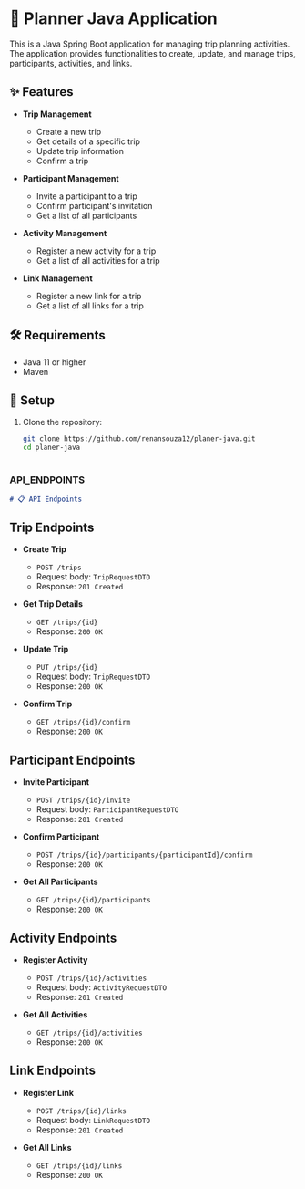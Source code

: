 # 📅 Planner Java Application

This is a Java Spring Boot application for managing trip planning activities. The application provides functionalities to create, update, and manage trips, participants, activities, and links.

## ✨ Features

- **Trip Management**
  - Create a new trip
  - Get details of a specific trip
  - Update trip information
  - Confirm a trip

- **Participant Management**
  - Invite a participant to a trip
  - Confirm participant's invitation
  - Get a list of all participants

- **Activity Management**
  - Register a new activity for a trip
  - Get a list of all activities for a trip

- **Link Management**
  - Register a new link for a trip
  - Get a list of all links for a trip

## 🛠️ Requirements

- Java 11 or higher
- Maven

## 🚀 Setup

1. Clone the repository:

   ```bash
   git clone https://github.com/renansouza12/planer-java.git
   cd planer-java

# 
   
### API_ENDPOINTS

```markdown
# 📋 API Endpoints
```

## Trip Endpoints

- **Create Trip**
  - `POST /trips`
  - Request body: `TripRequestDTO`
  - Response: `201 Created`

- **Get Trip Details**
  - `GET /trips/{id}`
  - Response: `200 OK`

- **Update Trip**
  - `PUT /trips/{id}`
  - Request body: `TripRequestDTO`
  - Response: `200 OK`

- **Confirm Trip**
  - `GET /trips/{id}/confirm`
  - Response: `200 OK`

## Participant Endpoints

- **Invite Participant**
  - `POST /trips/{id}/invite`
  - Request body: `ParticipantRequestDTO`
  - Response: `201 Created`

- **Confirm Participant**
  - `POST /trips/{id}/participants/{participantId}/confirm`
  - Response: `200 OK`

- **Get All Participants**
  - `GET /trips/{id}/participants`
  - Response: `200 OK`

## Activity Endpoints

- **Register Activity**
  - `POST /trips/{id}/activities`
  - Request body: `ActivityRequestDTO`
  - Response: `201 Created`

- **Get All Activities**
  - `GET /trips/{id}/activities`
  - Response: `200 OK`

## Link Endpoints

- **Register Link**
  - `POST /trips/{id}/links`
  - Request body: `LinkRequestDTO`
  - Response: `201 Created`

- **Get All Links**
  - `GET /trips/{id}/links`
  - Response: `200 OK`

